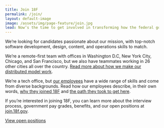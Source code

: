 ```yaml
---
title: Join 18F
permalink: /join/
layout: default-image
image: /assets/img/page-feature/join.jpg
lead: Now’s the time to get involved in transforming how the federal government does technology. Join the digital services movement.
---
```


We’re looking for candidates passionate about our mission, with top-notch software development, design, content, and operations skills to match.

We’re a remote-first team with offices in Washington D.C, New
York City, Chicago, and San Francisco, but we also have teammates working in 26 other cities all over the country. [Read more about how
we make our distributed model
work](https://18f.gsa.gov/2015/10/15/best-practices-for-distributed-teams/).

We’re a tech office, but [our employees](https://18f.gsa.gov/team/)
have a wide range of skills and come from diverse backgrounds. Read how
our employees describe, in their own words, [why they joined
18F](https://18f.gsa.gov/2016/03/21/we-asked-100-of-our-coworkers-why-did-you-join-18f/)
and [the path they took to get
here](https://18f.gsa.gov/2016/03/22/what-was-your-path-to-18f/).

If you’re interested in joining 18F, you can learn more about the
interview process, government pay grades, benefits, and our open
positions at
[join.18f.gov](https://pages.18f.gov/joining-18f/index.html).

<a class="usa-button" href="https://pages.18f.gov/joining-18f/open-positions/">View open positions</a>